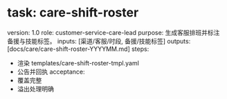 # task: care-shift-roster

version: 1.0
role: customer-service-care-lead
purpose: 生成客服排班并标注备援与技能标签。
inputs: [渠道/客服/时段, 备援/技能标签]
outputs: [docs/care/care-shift-roster-YYYYMM.md]
steps:

- 渲染 templates/care-shift-roster-tmpl.yaml
- 公告并回执
  acceptance:
- 覆盖完整
- 溢出处理明确
